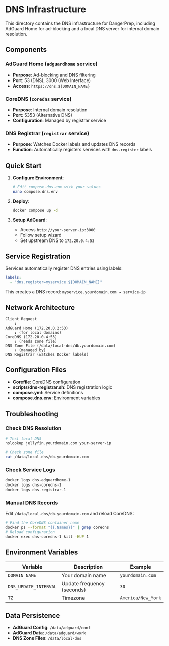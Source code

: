 # DNS Infrastructure

This directory contains the DNS infrastructure for DangerPrep, including AdGuard Home for ad-blocking and a local DNS server for internal domain resolution.

## Components

### AdGuard Home (`adguardhome` service)

- **Purpose**: Ad-blocking and DNS filtering
- **Port**: 53 (DNS), 3000 (Web Interface)
- **Access**: `https://dns.${DOMAIN_NAME}`

### CoreDNS (`coredns` service)

- **Purpose**: Internal domain resolution
- **Port**: 5353 (Alternative DNS)
- **Configuration**: Managed by registrar service

### DNS Registrar (`registrar` service)

- **Purpose**: Watches Docker labels and updates DNS records
- **Function**: Automatically registers services with `dns.register` labels

## Quick Start

1. **Configure Environment**:
   ```bash
   # Edit compose.dns.env with your values
   nano compose.dns.env
   ```

2. **Deploy**:
   ```bash
   docker compose up -d
   ```

3. **Setup AdGuard**:
   - Access `http://your-server-ip:3000`
   - Follow setup wizard
   - Set upstream DNS to `172.20.0.4:53`

## Service Registration

Services automatically register DNS entries using labels:

```yaml
labels:
  - "dns.register=myservice.${DOMAIN_NAME}"
```

This creates a DNS record: `myservice.yourdomain.com → service-ip`

## Network Architecture

```
Client Request
    ↓
AdGuard Home (172.20.0.2:53)
    ↓ (for local domains)
CoreDNS (172.20.0.4:53)
    ↓ (reads zone file)
DNS Zone File (/data/local-dns/db.yourdomain.com)
    ↓ (managed by)
DNS Registrar (watches Docker labels)
```

## Configuration Files

- **Corefile**: CoreDNS configuration
- **scripts/dns-registrar.sh**: DNS registration logic
- **compose.yml**: Service definitions
- **compose.dns.env**: Environment variables

## Troubleshooting

### Check DNS Resolution
```bash
# Test local DNS
nslookup jellyfin.yourdomain.com your-server-ip

# Check zone file
cat /data/local-dns/db.yourdomain.com
```

### Check Service Logs
```bash
docker logs dns-adguardhome-1
docker logs dns-coredns-1
docker logs dns-registrar-1
```

### Manual DNS Records
Edit `/data/local-dns/db.yourdomain.com` and reload CoreDNS:
```bash
# Find the CoreDNS container name
docker ps --format "{{.Names}}" | grep coredns
# Reload configuration
docker exec dns-coredns-1 kill -HUP 1
```

## Environment Variables

| Variable | Description | Example |
|----------|-------------|---------|
| `DOMAIN_NAME` | Your domain name | `yourdomain.com` |
| `DNS_UPDATE_INTERVAL` | Update frequency (seconds) | `30` |
| `TZ` | Timezone | `America/New_York` |

## Data Persistence

- **AdGuard Config**: `/data/adguard/conf`
- **AdGuard Data**: `/data/adguard/work`
- **DNS Zone Files**: `/data/local-dns`
